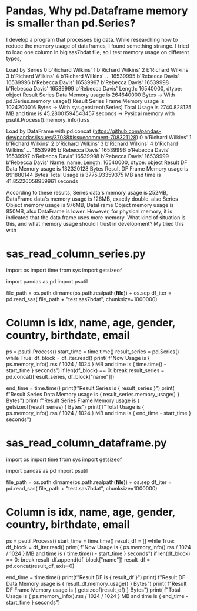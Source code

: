 
# Pandas, Why pd.Dataframe memory is smaller than pd.Series?

I develop a program that processes big data.
While researching how to reduce the memory usage of dataframes, I found something strange.
I tried to load one column in big sas7bdat file, so I test memory usage on different types,

Load by Series
0           b'Richard Wilkins'
1           b'Richard Wilkins'
2           b'Richard Wilkins'
3           b'Richard Wilkins'
4           b'Richard Wilkins'
                   ...
16539995      b'Rebecca Davis'
16539996      b'Rebecca Davis'
16539997      b'Rebecca Davis'
16539998      b'Rebecca Davis'
16539999      b'Rebecca Davis'
Length: 16540000, dtype: object
Result Series Data Memory usage is 264640000 Bytes    -> With pd.Series.memory_usage()
Result Series Frame Memory usage is 1024200016 Bytes  -> With sys.getsizeof(Series)
Total Usage is 2740.828125 MB and time is 45.28001594543457 seconds  -> Pysical memory with psutil.Process().memory_info().rss

Load by DataFrame with pd.concat (https://github.com/pandas-dev/pandas/issues/37088#issuecomment-708321128)
0           b'Richard Wilkins'
1           b'Richard Wilkins'
2           b'Richard Wilkins'
3           b'Richard Wilkins'
4           b'Richard Wilkins'
                   ...
16539995      b'Rebecca Davis'
16539996      b'Rebecca Davis'
16539997      b'Rebecca Davis'
16539998      b'Rebecca Davis'
16539999      b'Rebecca Davis'
Name: name, Length: 16540000, dtype: object
Result DF Data Memory usage is 132320128 Bytes
Result DF Frame Memory usage is 891880144 Bytes
Total Usage is 3775.93359375 MB and time is 41.85226058959961 seconds


According to these results, Series data's memory usage is 252MB, DataFrame data's memory usage is 126MB, exactly double.
also Series Object memory usage is 976MB, DataFrame Object memory usage is 850MB, also DataFrame is lower.
However, for physical memory, it is indicated that the data frame uses more memory.
What kind of situation is this, and what memory usage should I trust in development?
My tried this with
# sas_read_column_series.py 
import os
import time
from sys import getsizeof

import pandas as pd
import psutil

file_path = os.path.dirname(os.path.realpath(__file__)) + os.sep
df_iter = pd.read_sas(
    file_path + "test.sas7bdat", chunksize=1000000)
# Column is idx, name, age, gender, country, birthdate, email

ps = psutil.Process()
start_time = time.time()
result_series = pd.Series()
while True:
    df_block = df_iter.read()
    print(
        f"Now Usage is { ps.memory_info().rss / 1024 / 1024 } MB and time is { time.time() - start_time } seconds")
    if len(df_block) == 0:
        break
    result_series = pd.concat([result_series, df_block["name"]])

end_time = time.time()
print(f"Result Series is { result_series }")
print(
    f"Result Series Data Memory usage is { result_series.memory_usage() } Bytes")
print(
    f"Result Series Frame Memory usage is { getsizeof(result_series) } Bytes")
print(
    f"Total Usage is { ps.memory_info().rss / 1024 / 1024 } MB and time is { end_time - start_time } seconds")


# sas_read_column_dataframe.py 
import os
import time
from sys import getsizeof

import pandas as pd
import psutil

file_path = os.path.dirname(os.path.realpath(__file__)) + os.sep
df_iter = pd.read_sas(
    file_path + "test.sas7bdat", chunksize=1000000)
# Column is idx, name, age, gender, country, birthdate, email

ps = psutil.Process()
start_time = time.time()
result_df = []
while True:
    df_block = df_iter.read()
    print(
        f"Now Usage is { ps.memory_info().rss / 1024 / 1024 } MB and time is { time.time() - start_time } seconds")
    if len(df_block) == 0:
        break
    result_df.append(df_block["name"])
result_df = pd.concat(result_df, axis=0)

end_time = time.time()
print(f"Result DF is { result_df }")
print(
    f"Result DF Data Memory usage is { result_df.memory_usage() } Bytes")
print(
    f"Result DF Frame Memory usage is { getsizeof(result_df) } Bytes")
print(
    f"Total Usage is { ps.memory_info().rss / 1024 / 1024 } MB and time is { end_time - start_time } seconds")



        